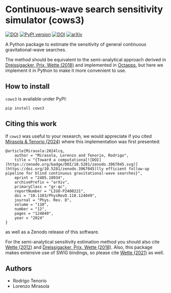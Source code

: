 # Continuous-wave search sensitivity simulator (cows3)
[![DOI](https://zenodo.org/badge/DOI/10.1103/PhysRevD.110.124049.svg)](https://doi.org/10.1103/PhysRevD.110.124049)
[![PyPI version](https://badge.fury.io/py/cows3.svg)](https://badge.fury.io/py/cows3)
[![DOI](https://zenodo.org/badge/802506306.svg)](https://zenodo.org/badge/latestdoi/802506306)
[![arXiv](https://img.shields.io/badge/arXiv-2405.18934-b31b1b.svg)](https://arxiv.org/abs/2405.18934)

A Python package to estimate the sensitivity of general
continuous gravitational-wave searches.

The method should be equivalent to the semi-analytical approach derived in
[Dreissigacker, Prix, Wette (2018)](https://arxiv.org/abs/1808.02459) and
implemented in [Octapps](https://github.com/octapps/octapps), but here we 
implement it in Python to make it more convenient to use.

## How to install 

`cows3` is available under PyPI:

```
pip install cows3
```


## Citing this work

If `cows3` was useful to your research, we would appreciate if you cited
[Mirasola & Tenorio (2024)](https://arxiv.org/abs/2405.18934) where this
implementation was first presented:
```
@article{Mirasola:2024lcq,
    author = "Mirasola, Lorenzo and Tenorio, Rodrigo",
    title = "{Toward a computationa[![DOI](https://zenodo.org/badge/DOI/10.5281/zenodo.3967045.svg)](https://doi.org/10.5281/zenodo.3967045)lly efficient follow-up pipeline for blind continuous gravitational-wave searches}",
    eprint = "2405.18934",
    archivePrefix = "arXiv",
    primaryClass = "gr-qc",
    reportNumber = "LIGO-P2400221",
    doi = "10.1103/PhysRevD.110.124049",
    journal = "Phys. Rev. D",
    volume = "110",
    number = "12",
    pages = "124049",
    year = "2024"
}

```
as well as a Zenodo release of this software.

For the semi-analytical sensitivity estimation method you should also cite 
[Wette (2012)](https://arxiv.org/abs/1111.5650) and
[Dreissigacker, Prix, Wette (2018)](https://arxiv.org/abs/1808.02459). Also,
this package makes extensive use of SWIG bindings, so please cite
[Wette (2021)](https://arxiv.org/abs/2012.09552) as well.


## Authors
- Rodrigo Tenorio
- Lorenzo Mirasola


